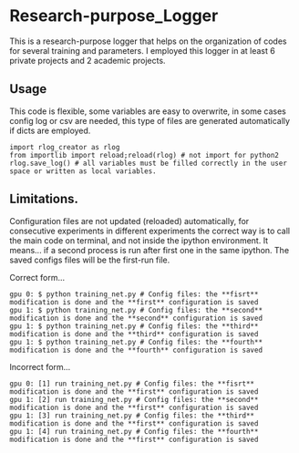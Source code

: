 # Research-purpose_Logger
This is a research-purpose logger that helps on the organization of codes for several training and parameters. I employed this logger in at least 6 private projects and 2 academic projects.

## Usage

This code is flexible, some variables are easy to overwrite, in some cases config log or csv are needed, this type of files are generated automatically if dicts are employed.


```
import rlog_creator as rlog
from importlib import reload;reload(rlog) # not import for python2
rlog.save_log() # all variables must be filled correctly in the user space or written as local variables.
```

## Limitations.
Configuration files are not updated (reloaded) automatically, for consecutive experiments in different experiments the correct way is to call the main code on terminal, and not inside the ipython environment. It means... if a second process is run after first one in the same ipython. The saved configs files will be the first-run file.

Correct form...

```
gpu 0: $ python training_net.py # Config files: the **fisrt** modification is done and the **first** configuration is saved
gpu 1: $ python training_net.py # Config files: the **second** modification is done and the **second** configuration is saved
gpu 1: $ python training_net.py # Config files: the **third** modification is done and the **third** configuration is saved
gpu 1: $ python training_net.py # Config files: the **fourth** modification is done and the **fourth** configuration is saved
```

Incorrect form...

```
gpu 0: [1] run training_net.py # Config files: the **fisrt** modification is done and the **first** configuration is saved
gpu 1: [2] run training_net.py # Config files: the **second** modification is done and the **first** configuration is saved
gpu 1: [3] run training_net.py # Config files: the **third** modification is done and the **first** configuration is saved
gpu 1: [4] run training_net.py # Config files: the **fourth** modification is done and the **first** configuration is saved
```
